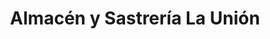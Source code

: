 ---
title: "Almacén y Sastrería La Unión"
url: /chichicastenango/almacen-y-sastreria-la-union/
shop: Schneiderei
---
